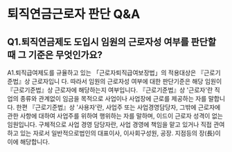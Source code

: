 # 퇴직연금근로자 판단 Q&A
## Q1.퇴직연금제도 도입시 임원의 근로자성 여부를 판단할 때 그 기준은 무엇인가요?
A1.퇴직급여제도를 규율하고 있는 「근로자퇴직급여보장법」의 적용대상은 『근로기준법』상 근로자입니
다. 따라서 임원의 근로자성 여부에 대한 판단기준은 해당 임원이 『근로기준법』상 근로자에 해당하는지 여부입니다.
『근로기준법』상 '근로자'란 직업의 종류와 관계없이 임금을 목적으로 사업이나 사업장에 근로를 제공하는 자를 말합니다. 한편 『근로기준법』상 '사용자'란, 사업주 또는 사업경영담당자, 그밖에 근로자에관한 사항에 대하여 사업주를 위하여 행위하는 자를 말하며, 이드이 근로자 성격이 없는 임원입니다.
구체적으로 사업 경영 담당자란, 사업 경영에 책임을 맡고 있거나 직접 관여하고 있는 자로서 일반적으로법인의 대표이사, 이사회구성원, 공장. 지점등의 장(長)이 이에 해당합니다.
